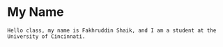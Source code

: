 # My Name
    Hello class, my name is Fakhruddin Shaik, and I am a student at the University of Cincinnati.